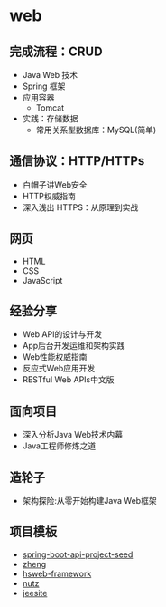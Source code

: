 #  web

##  完成流程：CRUD
-   Java Web 技术
-   Spring 框架
-   应用容器
    -   Tomcat
-   实践：存储数据
    -   常用关系型数据库：MySQL(简单)

##  通信协议：HTTP/HTTPs
-   ⽩帽⼦讲Web安全
-   HTTP权威指南
-   深⼊浅出 HTTPS：从原理到实战

##  网页
-   HTML
-   CSS
-   JavaScript

##  经验分享
-   Web API的设计与开发
-   App后台开发运维和架构实践
-   Web性能权威指南
-   反应式Web应⽤开发
-   RESTful Web APIs中⽂版


##  面向项目
-   深入分析Java Web技术内幕
-   Java⼯程师修炼之道

##  造轮子
-   架构探险:从零开始构建Java Web框架

##  项目模板
-   [spring-boot-api-project-seed](https://github.com/lihengming/spring-boot-api-project-seed)
-   [zheng](https://github.com/shuzheng/zheng)
-   [hsweb-framework](https://github.com/hs-web/hsweb-framework)
-   [nutz](http://nutzam.com/index.html)
-   [jeesite](https://gitee.com/thinkgem/jeesite4)